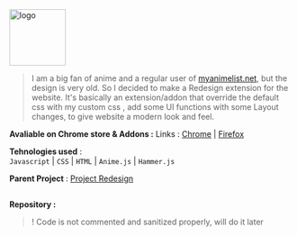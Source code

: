  <img src="https://www.dropbox.com/s/nrpt22304meqbku/github%20logo.png?dl=1" alt="logo" height="100px"/>
 
> I am a big fan of anime and a regular user of [myanimelist.net](http://myanimelist.net/), but the design is very old. So I decided to make a  Redesign extension for the website. It's basically an extension/addon that override the default css with my custom css , add some UI functions with some Layout changes, to give website a modern look and feel.

**Avaliable on Chrome store & Addons :**
Links : [Chrome](https://bit.ly/2VJdN16) | [Firefox](https://mzl.la/37wsIkI)

**Tehnologies used**  :  
`Javascript` | `CSS` | `HTML` |  `Anime.js` | `Hammer.js`

**Parent Project** :  [Project Redesign](https://hritikvaishnav.github.io/Project-Redesign/)

##
**Repository :**
> ! Code is not commented and sanitized properly, will do it later